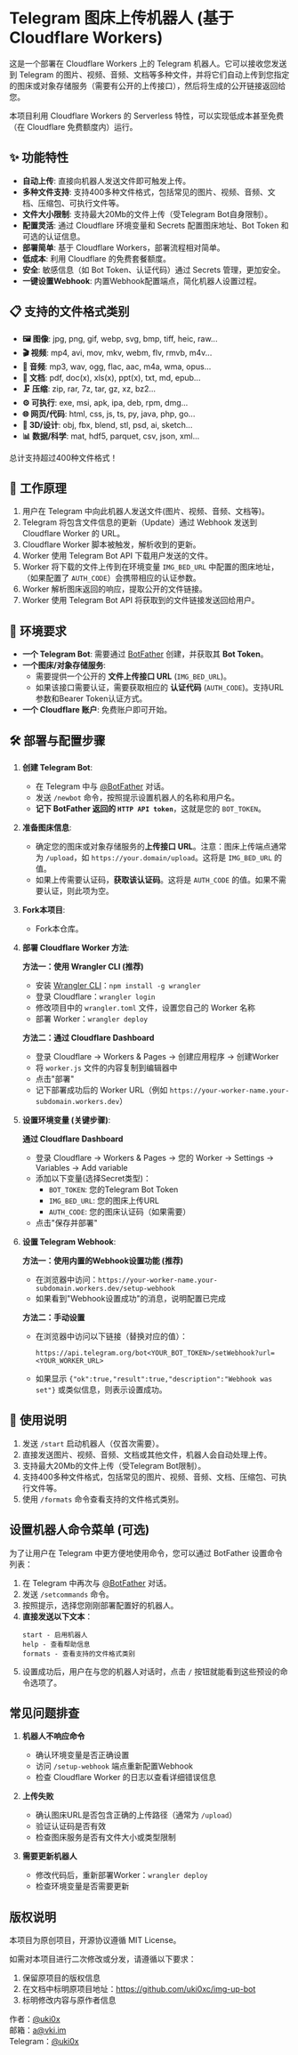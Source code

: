 # Telegram 图床上传机器人 (基于 Cloudflare Workers)

这是一个部署在 Cloudflare Workers 上的 Telegram 机器人。它可以接收您发送到 Telegram 的图片、视频、音频、文档等多种文件，并将它们自动上传到您指定的图床或对象存储服务（需要有公开的上传接口），然后将生成的公开链接返回给您。

本项目利用 Cloudflare Workers 的 Serverless 特性，可以实现低成本甚至免费（在 Cloudflare 免费额度内）运行。

## ✨ 功能特性

*   **自动上传**: 直接向机器人发送文件即可触发上传。
*   **多种文件支持**: 支持400多种文件格式，包括常见的图片、视频、音频、文档、压缩包、可执行文件等。
*   **文件大小限制**: 支持最大20Mb的文件上传（受Telegram Bot自身限制）。
*   **配置灵活**: 通过 Cloudflare 环境变量和 Secrets 配置图床地址、Bot Token 和可选的认证信息。
*   **部署简单**: 基于 Cloudflare Workers，部署流程相对简单。
*   **低成本**: 利用 Cloudflare 的免费套餐额度。
*   **安全**: 敏感信息（如 Bot Token、认证代码）通过 Secrets 管理，更加安全。
*   **一键设置Webhook**: 内置Webhook配置端点，简化机器人设置过程。

## 📋 支持的文件格式类别

*   **🖼️ 图像**: jpg, png, gif, webp, svg, bmp, tiff, heic, raw...
*   **🎬 视频**: mp4, avi, mov, mkv, webm, flv, rmvb, m4v...
*   **🎵 音频**: mp3, wav, ogg, flac, aac, m4a, wma, opus...
*   **📝 文档**: pdf, doc(x), xls(x), ppt(x), txt, md, epub...
*   **🗜️ 压缩**: zip, rar, 7z, tar, gz, xz, bz2...
*   **⚙️ 可执行**: exe, msi, apk, ipa, deb, rpm, dmg...
*   **🌐 网页/代码**: html, css, js, ts, py, java, php, go...
*   **🎨 3D/设计**: obj, fbx, blend, stl, psd, ai, sketch...
*   **📊 数据/科学**: mat, hdf5, parquet, csv, json, xml...

总计支持超过400种文件格式！

## 🚀 工作原理

1.  用户在 Telegram 中向此机器人发送文件(图片、视频、音频、文档等)。
2.  Telegram 将包含文件信息的更新（Update）通过 Webhook 发送到 Cloudflare Worker 的 URL。
3.  Cloudflare Worker 脚本被触发，解析收到的更新。
4.  Worker 使用 Telegram Bot API 下载用户发送的文件。
5.  Worker 将下载的文件上传到在环境变量 `IMG_BED_URL` 中配置的图床地址，（如果配置了 `AUTH_CODE`）会携带相应的认证参数。
6.  Worker 解析图床返回的响应，提取公开的文件链接。
7.  Worker 使用 Telegram Bot API 将获取到的文件链接发送回给用户。

## 🔧 环境要求

*   **一个 Telegram Bot**: 需要通过 [BotFather](https://t.me/BotFather) 创建，并获取其 **Bot Token**。
*   **一个图床/对象存储服务**:
    *   需要提供一个公开的 **文件上传接口 URL** (`IMG_BED_URL`)。
    *   如果该接口需要认证，需要获取相应的 **认证代码** (`AUTH_CODE`)。支持URL参数和Bearer Token认证方式。
*   **一个 Cloudflare 账户**: 免费账户即可开始。

## 🛠️ 部署与配置步骤

1.  **创建 Telegram Bot**:
    *   在 Telegram 中与 [@BotFather](https://t.me/BotFather) 对话。
    *   发送 `/newbot` 命令，按照提示设置机器人的名称和用户名。
    *   **记下 BotFather 返回的 `HTTP API token`**，这就是您的 `BOT_TOKEN`。

2.  **准备图床信息**:
    *   确定您的图床或对象存储服务的**上传接口 URL**。注意：图床上传端点通常为 `/upload`，如 `https://your.domain/upload`。这将是 `IMG_BED_URL` 的值。
    *   如果上传需要认证码，**获取该认证码**。这将是 `AUTH_CODE` 的值。如果不需要认证，则此项为空。

3.  **Fork本项目**:
    *   Fork本仓库。

4.  **部署 Cloudflare Worker 方法**:

    **方法一：使用 Wrangler CLI (推荐)**
    
    * 安装 [Wrangler CLI](https://developers.cloudflare.com/workers/wrangler/install-and-update/)：`npm install -g wrangler`
    * 登录 Cloudflare：`wrangler login`
    * 修改项目中的 `wrangler.toml` 文件，设置您自己的 Worker 名称
    * 部署 Worker：`wrangler deploy`
    
    **方法二：通过 Cloudflare Dashboard**
    
    *   登录 Cloudflare -> Workers & Pages -> 创建应用程序 -> 创建Worker
    *   将 `worker.js` 文件的内容复制到编辑器中
    *   点击"部署"
    *   记下部署成功后的 Worker URL（例如 `https://your-worker-name.your-subdomain.workers.dev`）

5.  **设置环境变量 (关键步骤)**:

    **通过 Cloudflare Dashboard**
    
    *   登录 Cloudflare -> Workers & Pages -> 您的 Worker -> Settings -> Variables -> Add variable
    *   添加以下变量(选择Secret类型)：
        * `BOT_TOKEN`: 您的Telegram Bot Token
        * `IMG_BED_URL`: 您的图床上传URL
        * `AUTH_CODE`: 您的图床认证码（如果需要）
    *   点击"保存并部署"

6.  **设置 Telegram Webhook**:

    **方法一：使用内置的Webhook设置功能 (推荐)**
    
    *   在浏览器中访问：`https://your-worker-name.your-subdomain.workers.dev/setup-webhook`
    *   如果看到"Webhook设置成功"的消息，说明配置已完成
    
    **方法二：手动设置**
    
    *   在浏览器中访问以下链接（替换对应的值）：
        ```
        https://api.telegram.org/bot<YOUR_BOT_TOKEN>/setWebhook?url=<YOUR_WORKER_URL>
        ```
    *   如果显示 `{"ok":true,"result":true,"description":"Webhook was set"}` 或类似信息，则表示设置成功。

## 💬 使用说明

1. 发送 `/start` 启动机器人（仅首次需要）。
2. 直接发送图片、视频、音频、文档或其他文件，机器人会自动处理上传。
3. 支持最大20Mb的文件上传（受Telegram Bot限制）。
4. 支持400多种文件格式，包括常见的图片、视频、音频、文档、压缩包、可执行文件等。
5. 使用 `/formats` 命令查看支持的文件格式类别。

## 设置机器人命令菜单 (可选)

为了让用户在 Telegram 中更方便地使用命令，您可以通过 BotFather 设置命令列表：

1.  在 Telegram 中再次与 [@BotFather](https://t.me/BotFather) 对话。
2.  发送 `/setcommands` 命令。
3.  按照提示，选择您刚刚部署配置好的机器人。
4.  **直接发送以下文本**：
    ```
    start - 启用机器人
    help - 查看帮助信息
    formats - 查看支持的文件格式类别
    ```
5.  设置成功后，用户在与您的机器人对话时，点击 `/` 按钮就能看到这些预设的命令选项了。

## 常见问题排查

1. **机器人不响应命令**
   * 确认环境变量是否正确设置
   * 访问 `/setup-webhook` 端点重新配置Webhook
   * 检查 Cloudflare Worker 的日志以查看详细错误信息

2. **上传失败**
   * 确认图床URL是否包含正确的上传路径（通常为 `/upload`）
   * 验证认证码是否有效
   * 检查图床服务是否有文件大小或类型限制

3. **需要更新机器人**
   * 修改代码后，重新部署Worker：`wrangler deploy`
   * 检查环境变量是否需要更新

## 版权说明

本项目为原创项目，开源协议遵循 MIT License。

如需对本项目进行二次修改或分发，请遵循以下要求：
1. 保留原项目的版权信息
2. 在文档中标明原项目地址：https://github.com/uki0xc/img-up-bot
3. 标明修改内容与原作者信息

作者：[@uki0x](https://github.com/uki0xc)  
邮箱：a@vki.im  
Telegram：[@uki0x](https://t.me/uki0x)

